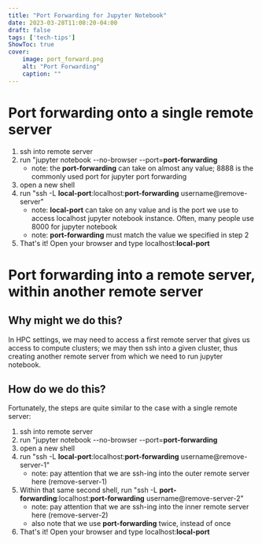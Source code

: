 ```yaml
---
title: "Port Forwarding for Jupyter Notebook"
date: 2023-03-28T11:08:20-04:00
draft: false
tags: ['tech-tips']
ShowToc: true
cover:
    image: port_forward.png
    alt: "Port Forwarding"
    caption: ""
---
```


# Port forwarding onto a single remote server

1. ssh into remote server
2. run "jupyter notebook --no-browser --port=**port-forwarding**
    - note: the **port-forwarding**  can take on almost any value; 8888 is the commonly used port for jupyter port forwarding
3. open a new shell
4. run "ssh -L **local-port**:localhost:**port-forwarding** username@remove-server"
    - note: **local-port** can take on any value and is the port we use to access localhost jupyter notebook instance. Often, many people use 8000 for jupyter notebook
    - note: **port-forwarding** must match the value we specified in step 2
5. That's it! Open your browser and type localhost:**local-port**

# Port forwarding into a remote server, within another remote server

## Why might we do this?

In HPC settings, we may need to access a first remote server that gives us access to compute clusters; we may then ssh into a given cluster, thus creating another remote server from which we need to run jupyter notebook. 

## How do we do this?

Fortunately, the steps are quite similar to the case with a single remote server:

1. ssh into remote server
2. run "jupyter notebook --no-browser --port=**port-forwarding**
3. open a new shell
4. run "ssh -L **local-port**:localhost:**port-forwarding** username@remove-server-1"
    - note: pay attention that we are ssh-ing into the outer remote server here (remove-server-1)
5. Within that same second shell, run "ssh -L **port-forwarding**:localhost:**port-forwarding** username@remove-server-2"
    - note: pay attention that we are ssh-ing into the inner remote server here (remove-server-2)
    - also note that we use **port-forwarding** twice, instead of once
6. That's it! Open your browser and type localhost:**local-port**
